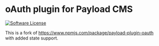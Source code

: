 # oAuth plugin for Payload CMS

<a href="LICENSE">
  <img src="https://img.shields.io/badge/license-MIT-brightgreen.svg" alt="Software License" />
</a>

This is a fork of https://www.npmjs.com/package/payload-plugin-oauth with added state support.